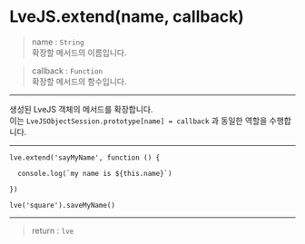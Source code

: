 # LveJS.extend(name, callback)

> name : `String`  
  확장할 메서드의 이름입니다.

> callback : `Function`  
  확장할 메서드의 함수입니다.

---

생성된 LveJS 객체의 메서드를 확장합니다.  
이는 `LveJSObjectSession.prototype[name] = callback` 과 동일한 역할을 수행합니다.

---

```
lve.extend('sayMyName', function () {

  console.log(`my name is ${this.name}`)

})

lve('square').saveMyName()
```

---

> return : `lve`